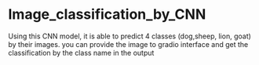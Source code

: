 # Image_classification_by_CNN
Using this CNN model, it is able to predict 4 classes (dog,sheep, lion, goat) by their images. you can provide the image to gradio interface and get the classification by the class name in the output

